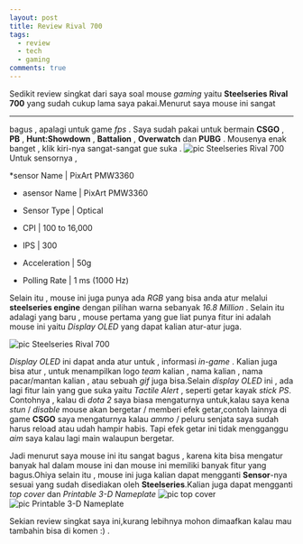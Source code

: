 ```yaml
---
layout: post
title: Review Rival 700
tags:
  - review
  - tech
  - gaming
comments: true
---
```


Sedikit review singkat dari saya soal mouse _gaming_ yaitu **Steelseries Rival 700** yang sudah cukup lama saya pakai.Menurut saya mouse ini sangat

---
bagus , apalagi untuk game _fps_ . Saya sudah pakai untuk bermain **CSGO** , **PB** , **Hunt:Showdown** , **Battalion** , **Overwatch** dan **PUBG** . Mousenya enak banget , klik kiri-nya sangat-sangat gue suka . 
![pic Steelseries Rival 700](https://media.steelseriescdn.com/thumbs/catalogue/products/00696-rival-700/c1fe66307f624c6792c1662b536399f5.png.1000x575_q100_crop-smart_optimize.png "Steelseries Rival 700")
Untuk sensornya ,

*sensor Name | PixArt PMW3360
- asensor Name | PixArt PMW3360
+ Sensor Type | Optical
- CPI | 100 to 16,000
+ IPS | 300
- Acceleration | 50g
+ Polling Rate | 1 ms (1000 Hz)

Selain itu , mouse ini juga punya ada _RGB_ yang bisa anda atur melalui **steelseries engine** dengan pilihan warna sebanyak _16.8 Million_ . Selain itu adalagi yang baru , mouse pertama yang gue liat punya fitur ini adalah mouse ini yaitu _Display OLED_ yang dapat kalian atur-atur juga.

![pic Steelseries Rival 700](https://images-na.ssl-images-amazon.com/images/G/01/aplusautomation/vendorimages/f29c30ea-e62c-46a5-bb4c-39b4b5eb3760.jpg._CB271929295__SL300__.jpg "Steelseries Rival 700")

_Display OLED_ ini dapat anda atur untuk , informasi _in-game_ . Kalian juga bisa atur , untuk menampilkan logo _team_ kalian , nama kalian , nama pacar/mantan kalian , atau sebuah _gif_ juga bisa.Selain _display OLED_ ini , ada lagi fitur lain yang gue suka yaitu _Tactile Alert_ , seperti getar kayak _stick PS_.  
Contohnya , kalau di _dota 2_ saya biasa mengaturnya untuk,kalau saya kena _stun_ / _disable_ mouse akan bergetar / memberi efek getar,contoh lainnya di game **CSGO** saya mengaturnya kalau _ammo_ / peluru senjata saya sudah harus reload atau udah hampir habis. Tapi efek getar ini tidak mengganggu _aim_ saya kalau lagi main walaupun bergetar.  

Jadi menurut saya mouse ini itu sangat bagus , karena kita bisa mengatur banyak hal dalam mouse ini dan mouse ini memiliki banyak fitur yang bagus.Ohiya selain itu , mouse ini juga kalian dapat mengganti **Sensor**-nya sesuai yang sudah disediakan oleh **Steelseries**.Kalian juga dapat mengganti _top cover_ dan _Printable 3-D Nameplate_ 
![pic top cover](https://media.steelseriescdn.com/thumbs/filer_public/ef/94/ef9434ad-a6f1-4000-ab6e-4a59253150fb/covers-3d.png__200x200_q100_crop-scale_optimize_subsampling-2.png "Steelseries Rival 700")
![pic Printable 3-D Nameplate](https://gameffect.se/butik/image/6607710-4.jpg "Steelseries Rival 700")

Sekian review singkat saya ini,kurang lebihnya mohon dimaafkan kalau mau tambahin bisa di komen :) .